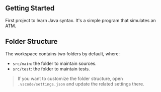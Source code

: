 ## Getting Started

First project to learn Java syntax. It's a simple program that simulates an ATM.

## Folder Structure

The workspace contains two folders by default, where:

- `src/main`: the folder to maintain sources.
- `src/test`: the folder to maintain tests.

> If you want to customize the folder structure, open `.vscode/settings.json` and update the related settings there.